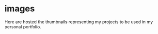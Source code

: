 # images

Here are hosted the thumbnails representing my projects to be used in my personal portfolio.
